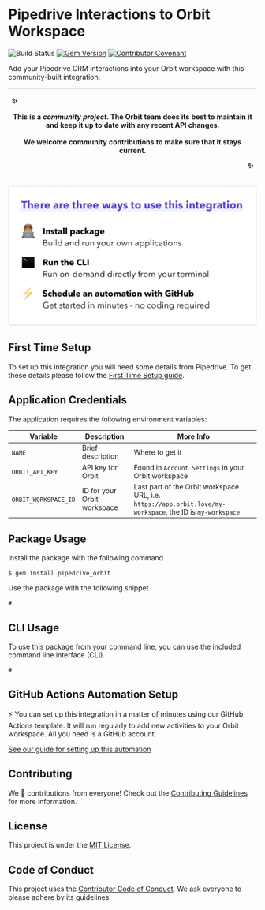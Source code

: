 # Pipedrive Interactions to Orbit Workspace

![Build Status](https://github.com/orbit-love/community-ruby-pipedrive-orbit/workflows/CI/badge.svg)
[![Gem Version](https://badge.fury.io/rb/pipedrive_orbit.svg)](https://badge.fury.io/rb/pipedrive_orbit)
[![Contributor Covenant](https://img.shields.io/badge/Contributor%20Covenant-2.0-4baaaa.svg)](.github/CODE_OF_CONDUCT.md)

Add your Pipedrive CRM interactions into your Orbit workspace with this community-built integration.

|<p align="left">:sparkles:</p> This is a *community project*. The Orbit team does its best to maintain it and keep it up to date with any recent API changes.<br/><br/>We welcome community contributions to make sure that it stays current. <p align="right">:sparkles:</p>|
|-----------------------------------------|

![There are three ways to use this integration. Install package - build and run your own applications. Run the CLI - run on-demand directly from your terminal. Schedule an automation with GitHub - get started in minutes - no coding required](docs/ways-to-use.png)

## First Time Setup

To set up this integration you will need some details from Pipedrive. To get these details please follow the [First Time Setup guide](docs/setup.md).

## Application Credentials

The application requires the following environment variables:

| Variable | Description | More Info
|---|---|--|
| `NAME` | Brief description | Where to get it 
| `ORBIT_API_KEY` | API key for Orbit | Found in `Account Settings` in your Orbit workspace
| `ORBIT_WORKSPACE_ID` | ID for your Orbit workspace | Last part of the Orbit workspace URL, i.e. `https://app.orbit.love/my-workspace`, the ID is `my-workspace`

## Package Usage

Install the package with the following command

```
$ gem install pipedrive_orbit
```

Use the package with the following snippet.

```
#
```
## CLI Usage

To use this package from your command line, you can use the included command line interface (CLI).

```
#
```
## GitHub Actions Automation Setup

⚡ You can set up this integration in a matter of minutes using our GitHub Actions template. It will run regularly to add new activities to your Orbit workspace. All you need is a GitHub account.

[See our guide for setting up this automation](#)

## Contributing

We 💜 contributions from everyone! Check out the [Contributing Guidelines](.github/CONTRIBUTING.md) for more information.

## License

This project is under the [MIT License](./LICENSE).

## Code of Conduct

This project uses the [Contributor Code of Conduct](.github/CODE_OF_CONDUCT.md). We ask everyone to please adhere by its guidelines.
